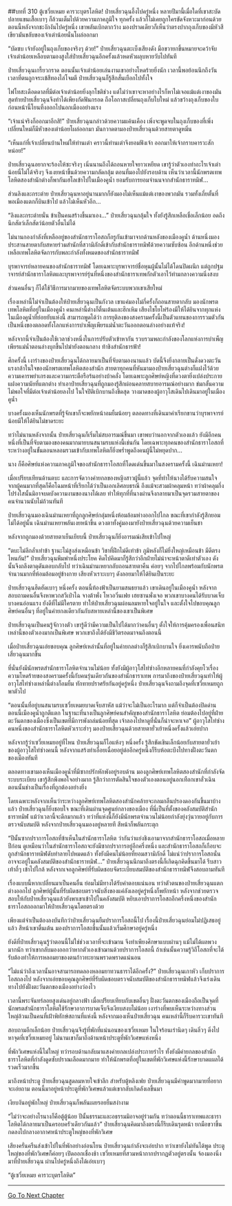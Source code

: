##บทที่ 310 ตู้เซวี่ยเหมย คารวะบุตรโลหิต!
ป๋ายเสี่ยวฉุนอึ้งไปครู่หนึ่ง หลายปีมานี้เมื่อใดที่เขาสะบัดปลายแขนเสื้อเบาๆ ก็ล้วนเต็มไปด้วยความภาคภูมิใจ ทุกครั้ง แล้วก็ไม่เคยถูกใครขัดจังหวะมาก่อนด้วย ตอนนี้หลังจากชะงักงันไปครู่หนึ่ง เขาพลันเบิกตากว้าง มองปราดเดียวก็เห็นว่าตรงปากถุงเก็บของมีหัวสีเขียวมันขลับของเจ้าเต่าน้อยนั่นโผล่ออกมา

“บัดซบ เจ้ายังอยู่ในถุงเก็บของจริงๆ ด้วย!” ป๋ายเสี่ยวฉุนตะเบ็งเสียงดัง มือขวายกขึ้นหมายจะคว้าจับ เจ้าเต่าน้อยเหลือบตามองสูงใส่ป๋ายเสี่ยวฉุนอีกครั้งแล้วหดหัวผลุบหายวับไปทันที

ป๋ายเสี่ยวฉุนเกรี้ยวกราด ตอนนั้นเจ้าเต่าน้อยเล่นงานเขาอย่างโหดร้ายยิ่งนัก เวลานี้พอย้อนนึกถึงวันเวลาที่ตนถูกจระเข้สีทองไล่โจมตี ป๋ายเสี่ยวฉุนก็รู้สึกสั่นเยือกไปทั้งใจ

ไฟโทสะเดือดดาลที่มีต่อเจ้าเต่าน้อยยิ่งลุกโชติช่วง แต่ไม่ว่าเขาจะหาอย่างไรก็หาไม่เจอแม้แต่เงาของมัน สุดท้ายป๋ายเสี่ยวฉุนจึงทำได้เพียงกัดฟันกรอด ถือโอกาสเปลี่ยนถุงเก็บใบใหม่ แล้วขว้างถุงเก็บของใบก่อนหน้านี้โยนทิ้งออกไปนอกเมืองอย่างแรง

“เจ้าแน่จริงก็ออกมาอีกสิ!” ป๋ายเสี่ยวฉุนกล่าวด้วยความแค้นเคือง เพิ่งจะพูดจบในถุงเก็บของที่เพิ่งเปลี่ยนใหม่ก็มีหัวของเต่าน้อยโผล่ออกมา มันกวาดตามองป๋ายเสี่ยวฉุนด้วยสายตาดูหมิ่น

“เห็นแก่ที่เจ้าเปลี่ยนบ้านใหม่ให้ท่านเต่า คราวนี้ท่านเต่าจึงยอมฟังเจ้า ออกมาให้เจ้ากราบคารวะสักหน่อย!”

ป๋ายเสี่ยวฉุนอยากจะร้องไห้ซะจริงๆ เนิ่นนานถึงได้ถอนหายใจยาวเหยียด เขารู้ว่าตัวเองทำอะไรเจ้าเต่าน้อยนี่ไม่ได้จริงๆ จึงเงยหน้าขึ้นด้วยความกลัดกลุ้ม ตอนที่มองไปยังรอบด้าน เห็นว่าเวลานี้นักพรตเทพโลหิตสองสำนักต่างก็พากันเฮโลเข้าไปในเมืองคูน้ำ ยอมรับการยอมจำนนจากสำนักธาราทมิฬ...

ส่วนลิงและกระต่าย ป๋ายเสี่ยวฉุนหาอยู่นานมากก็ยังมองไม่เห็นแม้แต่เงาของพวกมัน รวมทั้งเถี่ยตั้นที่พอเมืองแตกก็บินเข้าไป แล้วไม่เห็นหัวอีก...

“ลิงและกระต่ายนั่น ข้าเป็นคนสร้างขึ้นมาเอง...” ป๋ายเสี่ยวฉุนกลุ้มใจ ทั้งยังรู้สึกเหลือเชื่อเล็กน้อย อดถึงนึกสัตว์เล็กสัตว์น้อยตัวอื่นไม่ได้

ไม่นานกองกำลังที่เหลืออยู่ของสำนักธาราโอสถก็กรูกันเข้ามาจากด้านหลังของเมืองคูน้ำ ด้านหนึ่งมองประสานสายตากับสหายร่วมสำนักที่สวามิภักดิ์เข้ากับสำนักธาราทมิฬด้วยความซับซ้อน อีกด้านหนึ่งช่วยเหลือเทพโลหิตจัดการกับพละกำลังทั้งหมดของสำนักธาราทมิฬ

บุรพาจารย์หลายคนของสำนักธาราทมิฬ โดยเฉพาะบุรพาจารย์ชื่อหุนผู้นั้นไม่ได้โดนปิดผนึก แต่ถูกปฐมาจารย์สำนักธาราโลหิตและบุรพาจารย์รุ่นที่หนึ่งของสำนักธาราเทพกักตัวเอาไว้ท่ามกลางความนิ่งสงบ

ส่วนคนอื่นๆ ก็ได้ใช้วิธีการมากมายของเทพโลหิตจัดระบบพวกเขาเสียใหม่

เรื่องเหล่านี้ไม่จำเป็นต้องให้ป๋ายเสี่ยวฉุนเป็นกังวล เขาแค่มองไม่กี่ครั้งก็ถอนสายตากลับ มองนักพรตเทพโลหิตที่อยู่ในเมืองคูน้ำ คนเหล่านี้ต่างก็ตื่นเต้นและฮึกเหิม เสียงไชโยโห่ร้องมีให้ได้ยินจากทุกแห่งในเมืองคูน้ำที่ย่อยยับแห่งนี้ สามารถพูดได้ว่า การยุติลงของสงครามครั้งนี้เป็นตัวแทนของการรวมตัวกันเป็นหนึ่งของตลอดทั้งโลกแห่งการบำเพ็ญเพียรแม่น้ำตะวันออกตอนล่างอย่างแท้จริง!

หลังจากนี้จำเป็นต้องใช้เวลาช่วงหนึ่งในการปรับตัวเข้าหากัน รวบรวมพละกำลังของโลกแห่งการบำเพ็ญเพียรแม่น้ำตอนล่างบุกขึ้นไปฆ่ายังตอนกลาง ท้าชิงสำนักธารฟ้า!

ศึกครั้งนี้ เงาร่างของป๋ายเสี่ยวฉุนได้กลายมาเป็นที่จับตามองนานแล้ว บัดนี้จึงยิ่งกลายเป็นดั่งดวงตะวันแรงกล้าในใจของนักพรตเทพโลหิตสองสำนัก สายตาทุกคนที่หันมามองป๋ายเสี่ยวฉุนต่างก็แฝงไว้ด้วยความเคารพยำเกรงและความกระตือรือร้นอย่างบ้าคลั่ง โดยเฉพาะลูกศิษย์หญิงที่ดวงตายิ่งเปล่งประกายแฝงความนัยที่แตกต่าง ทำเอาป๋ายเสี่ยวฉุนที่ถูกมองรู้สึกผ่อนคลายสบายอารมณ์อย่างมาก ข่มกลั้นความไม่พอใจที่มีต่อเจ้าเต่าน้อยลงไป ในใจปิติเบิกบานถึงขีดสุด วางมาดของผู้อาวุโสเดินไปเดินมาอยู่ในเมืองคูน้ำ

บางครั้งมองเห็นนักพรตที่รู้จักเขาก็จะพยักหน้าอมยิ้มน้อยๆ ตลอดทางที่เดินมาคำเรียกขานว่าบุรพาจารย์น้อยมีให้ได้ยินไม่ขาดระยะ

ทว่าไม่นานหลังจากนั้น ป๋ายเสี่ยวฉุนก็เริ่มไม่สบอารมณ์ขึ้นมา เขาพบว่านอกจากตัวเองแล้ว ยังมีอีกคนหนึ่งที่เป็นที่จับตามองของคนมากมายบนสนามรบแห่งนี้เช่นกัน โดยเฉพาะทุกคนของสำนักธาราโอสถที่ระหว่างอยู่ในขั้นตอนหลอมรวมเข้ากับเทพโลหิตก็ยิ่งพร่ำพูดถึงคนผู้นี้ไม่หยุดปาก...

นาง ก็คือศิษย์แห่งความภาคภูมิใจของสำนักธาราโอสถที่โดดเด่นขึ้นมาในสงครามครั้งนี้ เฉินม่านเหยา!

เมื่อเปรียบเทียนด้านตบะ และการจัดวางค่ายกลของหญิงสาวผู้นี้แล้ว จุดที่ทำให้นางได้รับความสนใจจากผู้คนมากที่สุดก็คือโฉมหน้าที่เรียกได้ว่าเป็นเอกเลิศลบธรณี ถึงแม้จะสวมผ้าคลุมหน้า ทว่าผ้าคลุมกึ่งโปร่งใสนั้นมิอาจบดบังความงามของนางได้เลย ทำให้ทุกที่ที่นางผ่านจึงกลายมาเป็นจุดรวมสายตาของคนจำนวนนับไม่ถ้วนทันที

ป๋ายเสี่ยวฉุนมองเฉินม่านเหยาที่ถูกลูกศิษย์กลุ่มหนึ่งห้อมล้อมห่างออกไปไกล ขณะที่เขากำลังรู้สึกยอมไม่ได้อยู่นั้น เฉินม่านเหยาพลันเงยหน้าขึ้น ดวงตาทั้งคู่มองมายังป๋ายเสี่ยวฉุนด้วยความเย็นชา

หลังจากถูกมองด้วยสายตาเย็นเยียบนี้ ป๋ายเสี่ยวฉุนก็ยิ่งอารมณ์เสียเข้าไปใหญ่

“ตบะไม่ลึกล้ำเท่าข้า ฐานะไม่สูงส่งเหมือนข้า วิชาที่ฝึกไม่ดีเท่าข้า ภูมิหลังก็ไม่ยิ่งใหญ่เหมือนข้า มีดีตรงไหนกัน!” ป๋ายเสี่ยวฉุนพึมพำหนึ่งประโยค คิดไปคิดมาก็รู้สึกว่าอีกฝ่ายไม่น่าจะหน้าตาดีเท่าตัวเอง ดังนั้นจึงถลึงตาดุดันตอบกลับไป ทว่าเฉินม่านเหยากลับถอนสายตาคืน ค่อยๆ จากไปไกลพร้อมกับนักพรตจำนวนมากที่ห้อมล้อมอยู่ข้างกาย เสียงหัวเราะเบาๆ ดังลอยมาให้ได้ยินเป็นระยะ

ป๋ายเสี่ยวฉุนฮึดฮัดเบาๆ หนึ่งครั้ง ตอนนี้ท้องฟ้าเป็นยามสนธยาแล้ว เขาเดินอยู่ในเมืองคูน้ำ หลังจากสอบถามคนอื่นจึงหาพวกสวีเป่าไฉ จางต้าพั่ง โหวอวิ๋นเฟย เฮยซานพั่งเจอ พวกเขาบางคนได้รับบาดเจ็บ บางคนอ่อนแรง ยังดีที่ไม่มีใครตาย ทำให้ป๋ายเสี่ยวฉุนผ่อนลมหายใจอยู่ในใจ และตั้งใจไปขอบคุณลูกศิษย์คนอื่นๆ ที่อยู่ในค่ายกลเดียวกันกับสหายเหล่านี้ของเขาเป็นพิเศษ

ป๋ายเสี่ยวฉุนเป็นคนรู้จักวางตัว เขารู้ดีว่ามีความเป็นไปได้มากว่าคนอื่นๆ ตั้งใจให้การคุ้มครองเพื่อนสนิทเหล่านี้ของตัวเองมากเป็นพิเศษ พวกเขาถึงได้ยังมีชีวิตรอดมาจนถึงตอนนี้

เมื่อป๋ายเสี่ยวฉุนเอ่ยขอบคุณ ลูกศิษย์เหล่านั้นที่อยู่ในค่ายกลต่างก็รู้สึกเบิกบานใจ ยิ่งเคารพนับถือป๋ายเสี่ยวฉุนมากขึ้น

ที่นั่นยังมีนักพรตสำนักธาราโลหิตจำนวนไม่น้อย ทั้งยังมีผู้อาวุโสไท่ซ่างอีกหลายคนที่กำลังคุยโวเรื่องความโหดร้ายของสงครามครั้งนี้กับคนรุ่นเดียวกันของสำนักธาราเทพ การมาถึงของป๋ายเสี่ยวฉุนทำให้ผู้อาวุโสไท่ซ่างเหล่านี้ต่างก็อมยิ้ม ทักทายปราศรัยกันอยู่ครู่หนึ่ง ป๋ายเสี่ยวฉุนจึงถามถึงจุดที่เซวี่ยเหมยถูกพาตัวไป

“ตอนนั้นที่อยู่บนสนามรบเซวี่ยเหมยบาดเจ็บสาหัส แม้ว่าจะไม่เป็นอะไรมาก แต่ก็จำเป็นต้องปิดด่าน ตอนนี้เมืองคูน้ำถูกตีแตก ในฐานะที่นางเป็นลูกศิษย์คนสำคัญของสำนักธาราโลหิต ย่อมต้องไปอยู่ที่ฝ่ายตะวันตกของเมืองซึ่งเป็นเขตที่มีการพังถล่มน้อยที่สุด เจ้าลองไปหาดูที่นั่นก็น่าจะหาเจอ” ผู้อาวุโสไท่ซ่างคนหนึ่งของสำนักธาราโลหิตหัวเราะฮ่าๆ มองป๋ายเสี่ยวฉุนด้วยสายตายั่วเย้าหนึ่งครั้งแล้วเอ่ยปาก

หลังจากรู้ว่าเซวี่ยเหมยอยู่ที่ไหน ป๋ายเสี่ยวฉุนก็ไอแห้งๆ หนึ่งครั้ง รู้สึกขัดเขินเล็กน้อยกับสายตายั่วเย้าของผู้อาวุโสไท่ซ่างคนนี้ หลังจากแสร้งทำเอื่อยเฉื่อยอยู่ต่ออีกครู่หนึ่งก็รีบห้อตะบึงไปทางฝั่งตะวันตกของเมืองทันที

ตลอดทางเขามองเห็นเมืองคูน้ำที่มีซากปรักหักพังอยู่รอบด้าน มองลูกศิษย์เทพโลหิตสองสำนักที่กำลังจัดระบบระเบียบ เขารู้สึกพึงพอใจอย่างมาก รู้สึกว่าการตัดสินใจของตัวเองตอนอยู่นอกเทือกเขาลั่วเฉินตอนนั้นช่างเป็นเรื่องที่ถูกต้องอย่างยิ่ง

โดยเฉพาะหลังจากเห็นว่าระหว่างลูกศิษย์เทพโลหิตสองสำนักคล้ายจะกลมกลืนปรองดองกันขึ้นมาบ้างแล้ว ป๋ายเสี่ยวฉุนก็ยิ่งชอบใจ ขณะที่เดินผ่านจุดศูนย์กลางของเมือง ที่นี่เป็นที่ตั้งของคลังสมบัติสำนักธาราทมิฬ แม้ว่าเวลานี้จะดึกมากแล้ว ทว่าที่แห่งนี้ก็ยังมีนักพรตจำนวนไม่น้อยกำลังยุ่งวุ่นวายอยู่กับการตรวจนับสมบัติ หลังจากป๋ายเสี่ยวฉุนมองอยู่หลายที สีหน้าก็พลันกระตุก

“ปีนั้นซากปราการโอสถที่ข้าเห็นในสำนักธาราโลหิต ว่ากันว่าแย่งชิงเอามาจากสำนักธาราโอสถเมื่อหลายปีก่อน ดูเหมือนว่าในสำนักธาราโอสถจะยังมีซากปราการอยู่อีกครึ่งหนึ่ง และสำนักธาราโอสถก็เกือบจะถูกสำนักธาราทมิฬดับทำลายไปหมดแล้ว ทั้งยังมีคนไม่น้อยที่ยอมสวามิภักดิ์ ไม่แน่ว่าปราการโอสถนั่นอาจจะอยู่ในคลังสมบัติของสำนักธาราทมิฬ...” ป๋ายเสี่ยวฉุนนึกมาถึงตรงนี้ก็เกิดฉุกคิดขึ้นมาได้ รีบสาวเท้าถี่ๆ เข้าไปใกล้ หลังจากเจอลูกศิษย์ที่รับผิดชอบจัดระเบียบสมบัติของสำนักธาราทมิฬจึงสอบถามทันที

เรื่องแบบนี้หากเปลี่ยนมาเป็นคนอื่น ย่อมไม่มีทางได้รับคำตอบแน่นอน ทว่าตัวตนของป๋ายเสี่ยวฉุนแตกต่างออกไป ลูกศิษย์ผู้นั้นที่รับผิดชอบตรวจนับสิ่งของแค่ลังเลอยู่ครู่หนึ่งก็พยักหน้า หลังจากช่วยตรวจสอบให้กับป๋ายเสี่ยวฉุนแล้วยังพาเขาเข้าไปในคลังสมบัติ หยิบเอาปราการโอสถอีกครึ่งหนึ่งของสำนักธาราโอสถออกมาให้ป๋ายเสี่ยวฉุนโดยตรงด้วย

เพียงแต่จำเป็นต้องลงบันทึกว่าป๋ายเสี่ยวฉุนยืมปราการโอสถนี้ไป เรื่องนี้ป๋ายเสี่ยวฉุนย่อมไม่ปฏิเสธอยู่แล้ว สีหน้าเขาตื่นเต้น มองปราการโอสถชิ้นนั้นแล้วเริ่มศึกษาอยู่ครู่หนึ่ง

ยังดีที่ป๋ายเสี่ยวฉุนรู้ว่าตอนนี้ไม่ใช่ช่วงเวลาที่จะเข้าฌาน จึงทำเพียงศึกษาแบบผ่านๆ แม้ไม่ได้ผลพวงมากนัก ทว่าเขากลับมองออกว่าหากตัวเองเข้าฌานด้วยปราการโอสถนี้ ถ้าเช่นนั้นความรู้วิถีโอสถที่จะได้รับต้องทำให้การหลอมยาของตนก้าวทะยานพรวดพราดแน่นอน

“ไม่แน่ว่าถึงเวลานั้นอาจสามารถทดลองหลอมยาทวนธาราได้อีกครั้ง?” ป๋ายเสี่ยวฉุนเกาหัว เก็บปราการโอสถลงไป หลังจากเอ่ยขอบคุณลูกศิษย์ที่รับผิดชอบตรวจนับสมบัติของสำนักธาราทมิฬแล้วจึงเร่งเดินทางไปยังฝั่งตะวันตกของเมืองอย่างว่องไว

เวลานี้พระจันทร์ลอยสูงเด่นอยู่กลางฟ้า เมื่อเปรียบเทียบกับเขตอื่นๆ ฝั่งตะวันตกของเมืองถือเป็นจุดที่นักพรตสำนักธาราโลหิตใช้รักษาอาการบาดเจ็บจึงเงียบสงบไม่น้อย เงาร่างที่พบเห็นระหว่างทางส่วนใหญ่ล้วนเป็นคนที่เฝ้าพิทักษ์สถานที่แห่งนี้ หลังจากมองเห็นป๋ายเสี่ยวฉุน คนเหล่านี้ก็รีบคารวะเขาทันที

สอบถามอีกเล็กน้อย ป๋ายเสี่ยวฉุนจึงรู้ที่พักที่แน่นอนของเซวี่ยเหมย  ในใจร้อนเร่านิดๆ เดินลิ่วๆ ดิ่งไปหาจุดที่เซวี่ยเหมยอยู่ ไม่นานเขาก็มาถึงด้านหน้าประตูที่พักวิเศษแห่งหนึ่ง

ที่พักวิเศษแห่งนี้ไม่ใหญ่ ทว่ารอบด้านกลับมาแสงค่ายกลเปล่งประกายรำไร ทั้งยังมีค่ายกลของสำนักธาราโลหิตที่กำลังดูดซับปราณเลือดมากมาย ทำให้นักพรตที่อยู่ในเขตที่พักวิเศษแห่งนี้รักษาบาดแผลได้รวดเร็วมากขึ้น

มาถึงหน้าประตู ป๋ายเสี่ยวฉุนสูดลมหายใจเข้าลึก สำหรับตู้หลิงเฟย ป๋ายเสี่ยวฉุนมีคำพูดมากมายที่อยากจะเอ่ยถาม ตอนนี้มาอยู่หน้าประตูที่พักวิเศษแล้วแต่เขากลับเกิดลังเลขึ้นมา

เงียบงันอยู่พักใหญ่ ป๋ายเสี่ยวฉุนก็พลันเผยรอยยิ้มสง่างาม

“ไม่ว่าจะอย่างไรนางก็คือตู้ตู้น้อย ปีนั้นธรรมะและอธรรมมิอาจอยู่ร่วมกัน ทว่าตอนนี้ธาราเทพและธาราโลหิตได้กลายมาเป็นครอบครัวเดียวกันแล้ว” ป๋ายเสี่ยวฉุนคิดมาถึงตรงนี้ก็รีบเดินรุดหน้า ยกมือขวาขึ้นกดลงไปกลางอากาศหน้าประตูใหญ่ของที่พักวิเศษ

เสียงครั่นครืนส่งเข้าไปในที่พักอย่างอ่อนโยน ป๋ายเสี่ยวฉุนกำลังจะเอ่ยปาก ทว่าเขายังไม่ทันได้พูด ประตูใหญ่ของที่พักวิเศษก็ค่อยๆ เปิดออกเชื่องช้า เซวี่ยเหมยที่สวมหน้ากากปรากฏตัวอยู่ตรงนั้น จ้องมองนิ่งมาที่ป๋ายเสี่ยวฉุน ผ่านไปครู่หนึ่งถึงได้เอ่ยเบาๆ

“ตู้เซวี่ยเหมย คารวะบุตรโลหิต”

------


[Go To Next Chapter]( ./128.md)
